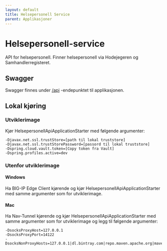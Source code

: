 ```yaml
---
layout: default
title: Helsepersonell Service
parent: Applikasjoner
---
```


# Helsepersonell-service
API for helsepersonell. Finner helsepersonell via Hodejegeren og Samhandlerregisteret.

## Swagger
Swagger finnes under [/api](https://testnav-helsepersonell-service.dev.intern.nav.no/swagger) -endepunktet til applikasjonen.

## Lokal kjøring

### Utviklerimage
Kjør HelsepersonellApiApplicationStarter med følgende argumenter:
```
-Djavax.net.ssl.trustStore=[path til lokal truststore]
-Djavax.net.ssl.trustStorePassword=[passord til lokal truststore]
-Dspring.cloud.vault.token=[Copy token fra Vault]
-Dspring.profiles.active=dev
```

### Utenfor utviklerimage
 
#### Windows
Ha BIG-IP Edge Client kjørende og kjør HelsepersonellApiApplicationStarter med samme argumenter som for utviklerimage.
 
#### Mac
Ha Nav-Tunnel kjørende og kjør HelsepersonellApiApplicationStarter med samme argumenter som for utviklerimage og legg til følgende argumenter:
```
-DsocksProxyHost=127.0.0.1
-DsocksProxyPort=14122
-DsocksNonProxyHosts=127.0.0.1|dl.bintray.com|repo.maven.apache.org|maven.adeo.no|packages.confluent.io|confluent.io|maven.xwiki.org|maven.repository.redhat.com|*.nais.preprod.local
```
